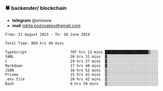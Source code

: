 ### 🕷 backender/ blockchain
- **telegram** @emoww
- **mail** nikita.poznyakov@gmail.com

<!--START_SECTION:waka-->

```txt
From: 21 August 2023 - To: 18 June 2024

Total Time: 869 hrs 49 mins

TypeScript                    707 hrs 13 mins ████████████████████▒░░░░   81.28 %
YAML                          20 hrs 31 mins  ▓░░░░░░░░░░░░░░░░░░░░░░░░   02.36 %
C                             19 hrs 37 mins  ▓░░░░░░░░░░░░░░░░░░░░░░░░   02.26 %
Markdown                      17 hrs 48 mins  ▓░░░░░░░░░░░░░░░░░░░░░░░░   02.05 %
JSON                          16 hrs 52 mins  ▒░░░░░░░░░░░░░░░░░░░░░░░░   01.94 %
Prisma                        15 hrs 42 mins  ▒░░░░░░░░░░░░░░░░░░░░░░░░   01.80 %
.env file                     10 hrs 42 mins  ▒░░░░░░░░░░░░░░░░░░░░░░░░   01.23 %
Bash                          9 hrs 59 mins   ▒░░░░░░░░░░░░░░░░░░░░░░░░   01.15 %
```

<!--END_SECTION:waka-->




